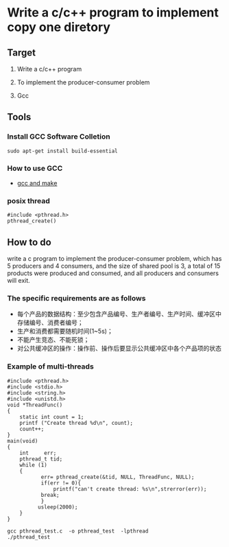 # Write a c/c++ program to implement copy one diretory

## Target
1. Write a c/c++ program

2. To implement the producer-consumer problem

3. Gcc

## Tools

### Install GCC Software Colletion
```
sudo apt-get install build-essential
```
### How to use GCC
* [gcc and make](https://www3.ntu.edu.sg/home/ehchua/programming/cpp/gcc_make.html)

### posix thread
```
#include <pthread.h>
pthread_create()
```

## How to do

write a c program to implement the producer-consumer problem, which has 5 producers and 4 consumers, and the size of shared pool is 3, a total of 15 products were produced and consumed, and all producers and consumers will exit. 
### The specific requirements are as follows

* 每个产品的数据结构：至少包含产品编号、生产者编号、生产时间、缓冲区中存储编号、消费者编号；
* 生产和消费都需要随机时间(1~5s)；
* 不能产生竞态、不能死锁；
* 对公共缓冲区的操作：操作前、操作后要显示公共缓冲区中各个产品项的状态


### Example of multi-threads

```
#include <pthread.h>
#include <stdio.h>
#include <string.h>
#include <unistd.h>
void *ThreadFunc()
{
    static int count = 1;
    printf ("Create thread %d\n", count);
    count++;
}
main(void)
{
    int     err;
    pthread_t tid;
    while (1)
    {
           err= pthread_create(&tid, NULL, ThreadFunc, NULL);
           if(err != 0){
               printf("can't create thread: %s\n",strerror(err));
           break;
           }
          usleep(2000);
    }
}
```

```
gcc pthread_test.c  -o pthread_test  -lpthread
./pthread_test
```


